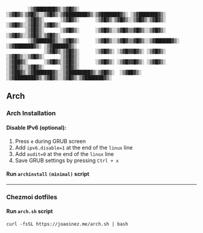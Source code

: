 ```
        ░▒▓███████▓▒░▒▓█▓▒░      ░▒▓█▓▒░▒▓█▓▒░░▒▓█▓▒░▒▓████████▓▒░▒▓███████▓▒░ ░▒▓███████▓▒░
       ░▒▓█▓▒░      ░▒▓█▓▒░      ░▒▓█▓▒░▒▓█▓▒░░▒▓█▓▒░▒▓█▓▒░      ░▒▓█▓▒░░▒▓█▓▒░▒▓█▓▒░
       ░▒▓█▓▒░      ░▒▓█▓▒░      ░▒▓█▓▒░░▒▓█▓▒▒▓█▓▒░░▒▓█▓▒░      ░▒▓█▓▒░░▒▓█▓▒░▒▓█▓▒░
        ░▒▓██████▓▒░░▒▓█▓▒░      ░▒▓█▓▒░░▒▓█▓▒▒▓█▓▒░░▒▓██████▓▒░ ░▒▓███████▓▒░ ░▒▓██████▓▒░
              ░▒▓█▓▒░▒▓█▓▒░      ░▒▓█▓▒░ ░▒▓█▓▓█▓▒░ ░▒▓█▓▒░      ░▒▓█▓▒░░▒▓█▓▒░      ░▒▓█▓▒░
░▒▓██▓▒░      ░▒▓█▓▒░▒▓█▓▒░      ░▒▓█▓▒░ ░▒▓█▓▓█▓▒░ ░▒▓█▓▒░      ░▒▓█▓▒░░▒▓█▓▒░      ░▒▓█▓▒░
░▒▓██▓▒░▒▓███████▓▒░░▒▓████████▓▒░▒▓█▓▒░  ░▒▓██▓▒░  ░▒▓████████▓▒░▒▓█▓▒░░▒▓█▓▒░▒▓███████▓▒░
```

## Arch

### Arch Installation

#### Disable IPv6 (optional):

1. Press `e` during GRUB screen
2. Add `ipv6.disable=1` at the end of the `linux` line
3. Add `audit=0` at the end of the `linux` line
4. Save GRUB settings by pressing `Ctrl + x`

#### Run `archinstall` `(minimal)` script

---

### Chezmoi dotfiles

#### Run `arch.sh` script

```shell
curl -fsSL https://joaoinez.me/arch.sh | bash
```

<!-- ---
TODO:

- grub config
  - Add Windows entry
- gtk and qt5 theming
  - Rose Pine
- mimeapps.list
--- -->
